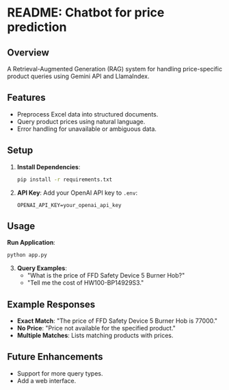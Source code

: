 # README: Chatbot for price prediction
## Overview
A Retrieval-Augmented Generation (RAG) system for handling price-specific product queries using Gemini API and LlamaIndex.

## Features
- Preprocess Excel data into structured documents.
- Query product prices using natural language.
- Error handling for unavailable or ambiguous data.

## Setup
1. **Install Dependencies**:
   ```bash
   pip install -r requirements.txt
   ```
2. **API Key**: Add your OpenAI API key to `.env`:
   ```
   OPENAI_API_KEY=your_openai_api_key
   ```

## Usage

 **Run Application**:
   ```bash
   python app.py
   ```
3. **Query Examples**:
   - "What is the price of FFD Safety Device 5 Burner Hob?"
   - "Tell me the cost of HW100-BP14929S3."

## Example Responses
- **Exact Match**: "The price of FFD Safety Device 5 Burner Hob is 77000."
- **No Price**: "Price not available for the specified product."
- **Multiple Matches**: Lists matching products with prices.

## Future Enhancements
- Support for more query types.
- Add a web interface.


